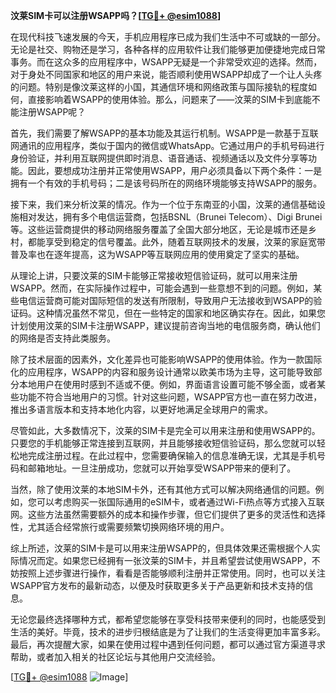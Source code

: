 **汶莱SIM卡可以注册WSAPP吗？[[TG💪+ @esim1088](https://t.me/s/esim1088)]**

在现代科技飞速发展的今天，手机应用程序已成为我们生活中不可或缺的一部分。无论是社交、购物还是学习，各种各样的应用软件让我们能够更加便捷地完成日常事务。而在这众多的应用程序中，WSAPP无疑是一个非常受欢迎的选择。然而，对于身处不同国家和地区的用户来说，能否顺利使用WSAPP却成了一个让人头疼的问题。特别是像汶莱这样的小国，其通信环境和网络政策与国际接轨的程度如何，直接影响着WSAPP的使用体验。那么，问题来了——汶莱的SIM卡到底能不能注册WSAPP呢？

首先，我们需要了解WSAPP的基本功能及其运行机制。WSAPP是一款基于互联网通讯的应用程序，类似于国内的微信或WhatsApp。它通过用户的手机号码进行身份验证，并利用互联网提供即时消息、语音通话、视频通话以及文件分享等功能。因此，要想成功注册并正常使用WSAPP，用户必须具备以下两个条件：一是拥有一个有效的手机号码；二是该号码所在的网络环境能够支持WSAPP的服务。

接下来，我们来分析汶莱的情况。作为一个位于东南亚的小国，汶莱的通信基础设施相对发达，拥有多个电信运营商，包括BSNL（Brunei Telecom）、Digi Brunei等。这些运营商提供的移动网络服务覆盖了全国大部分地区，无论是城市还是乡村，都能享受到稳定的信号覆盖。此外，随着互联网技术的发展，汶莱的家庭宽带普及率也在逐年提高，这为WSAPP等互联网应用的使用奠定了坚实的基础。

从理论上讲，只要汶莱的SIM卡能够正常接收短信验证码，就可以用来注册WSAPP。然而，在实际操作过程中，可能会遇到一些意想不到的问题。例如，某些电信运营商可能对国际短信的发送有所限制，导致用户无法接收到WSAPP的验证码。这种情况虽然不常见，但在一些特定的国家和地区确实存在。因此，如果您计划使用汶莱的SIM卡注册WSAPP，建议提前咨询当地的电信服务商，确认他们的网络是否支持此类服务。

除了技术层面的因素外，文化差异也可能影响WSAPP的使用体验。作为一款国际化的应用程序，WSAPP的内容和服务设计通常以欧美市场为主导，这可能导致部分本地用户在使用时感到不适或不便。例如，界面语言设置可能不够全面，或者某些功能不符合当地用户的习惯。针对这些问题，WSAPP官方也一直在努力改进，推出多语言版本和支持本地化内容，以更好地满足全球用户的需求。

尽管如此，大多数情况下，汶莱的SIM卡是完全可以用来注册和使用WSAPP的。只要您的手机能够正常连接到互联网，并且能够接收短信验证码，那么您就可以轻松地完成注册过程。在此过程中，您需要确保输入的信息准确无误，尤其是手机号码和邮箱地址。一旦注册成功，您就可以开始享受WSAPP带来的便利了。

当然，除了使用汶莱的本地SIM卡外，还有其他方式可以解决网络通信的问题。例如，您可以考虑购买一张国际通用的eSIM卡，或者通过Wi-Fi热点等方式接入互联网。这些方法虽然需要额外的成本和操作步骤，但它们提供了更多的灵活性和选择性，尤其适合经常旅行或需要频繁切换网络环境的用户。

综上所述，汶莱的SIM卡是可以用来注册WSAPP的，但具体效果还需根据个人实际情况而定。如果您已经拥有一张汶莱的SIM卡，并且希望尝试使用WSAPP，不妨按照上述步骤进行操作，看看是否能够顺利注册并正常使用。同时，也可以关注WSAPP官方发布的最新动态，以便及时获取更多关于产品更新和技术支持的信息。

无论您最终选择哪种方式，都希望您能够在享受科技带来便利的同时，也能感受到生活的美好。毕竟，技术的进步归根结底是为了让我们的生活变得更加丰富多彩。最后，再次提醒大家，如果在使用过程中遇到任何问题，都可以通过官方渠道寻求帮助，或者加入相关的社区论坛与其他用户交流经验。

[[TG💪+ @esim1088](https://t.me/s/esim1088) ![Image](https://i.postimg.cc/4NQfJmqS/Snipaste-2025-05-13-00-14-12.png)]